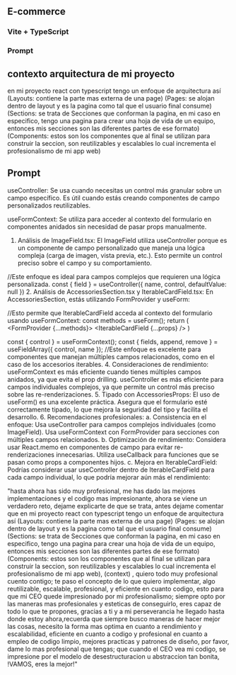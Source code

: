 ## E-commerce
### Vite + TypeScript

### Prompt

## contexto arquitectura de mi proyecto
en mi proyecto react con typescript tengo un enfoque de arquitectura así (Layouts: contiene la parte mas externa de una page) (Pages: se alojan dentro de layout y es la pagina como tal que el usuario final consume) (Sections: se trata de Secciones que conforman la pagina, en mi caso en especifico, tengo una pagina para crear una hoja de vida de un equipo, entonces mis secciones son las diferentes partes de ese formato) (Components: estos son los componentes que al final se utilizan para construir la seccion, son reutilizables  y escalables lo cual incrementa el profesionalismo de mi app web)

## Prompt
useController: Se usa cuando necesitas un control más granular sobre un campo específico. Es útil cuando estás creando componentes de campo personalizados reutilizables.

useFormContext: Se utiliza para acceder al contexto del formulario en componentes anidados sin necesidad de pasar props manualmente.

1. Análisis de ImageField.tsx: El ImageField utiliza useController porque es un componente de campo personalizado que maneja una lógica compleja (carga de imagen, vista previa, etc.). Esto permite un control preciso sobre el campo y su comportamiento.

  //Este enfoque es ideal para campos complejos que requieren una lógica personalizada.
  const { field } = useController({ name, control, defaultValue: null })
2. Análisis de AccessoriesSection.tsx y IterableCardField.tsx: En AccessoriesSection, estás utilizando FormProvider y useForm:

  //Esto permite que IterableCardField acceda al contexto del formulario usando useFormContext:
  const methods = useForm<AccessoriesProps>();
  return (
    <FormProvider {...methods}>
      <IterableCardField {...props} />
    </FormProvider>
  )

  const { control } = useFormContext();
  const { fields, append, remove } = useFieldArray({ control, name });
  //Este enfoque es excelente para componentes que manejan múltiples campos relacionados, como en el caso de los accesorios iterables.
4. Consideraciones de rendimiento: useFormContext es más eficiente cuando tienes múltiples campos anidados, ya que evita el prop drilling. useController es más eficiente para campos individuales complejos, ya que permite un control más preciso sobre las re-renderizaciones. 5. Tipado con AccessoriesProps: El uso de useForm() es una excelente práctica. Asegura que el formulario esté correctamente tipado, lo que mejora la seguridad del tipo y facilita el desarrollo. 6. Recomendaciones profesionales: a. Consistencia en el enfoque: Usa useController para campos complejos individuales (como ImageField). Usa useFormContext con FormProvider para secciones con múltiples campos relacionados. b. Optimización de rendimiento: Considera usar React.memo en componentes de campo para evitar re-renderizaciones innecesarias. Utiliza useCallback para funciones que se pasan como props a componentes hijos. c. Mejora en IterableCardField: Podrías considerar usar useController dentro de IterableCardField para cada campo individual, lo que podría mejorar aún más el rendimiento:

"hasta ahora has sido muy profesional, me has dado las mejores implementaciones y el codigo mas impresionante, ahora se viene un verdadero reto, dejame explicarte de que se trata, antes dejame comentar que en mi proyecto react con typescript tengo un enfoque de arquitectura así (Layouts: contiene la parte mas externa de una page) (Pages: se alojan dentro de layout y es la pagina como tal que el usuario final consume) (Sections: se trata de Secciones que conforman la pagina, en mi caso en especifico, tengo una pagina para crear una hoja de vida de un equipo, entonces mis secciones son las diferentes partes de ese formato) (Components: estos son los componentes que al final se utilizan para construir la seccion, son reutilizables  y escalables lo cual incrementa el profesionalismo de mi app web), (context) , quiero todo muy profesional cuento contigo; te paso el concepto de lo que quiero implementar, algo reutilizable, escalable, profesional, y eficiente en cuanto codigo, esto para que mi CEO quede impresionado por mi profesionalismo; siempre opto por las maneras mas profesionales y esteticas de conseguirlo, eres capaz de todo lo que te propones, gracias a ti y a mi perseverancia he llegado hasta donde estoy ahora,recuerda que siempre busco maneras de hacer mejor las cosas, necesito la forma mas optima en cuanto a rendimiento y escalabilidad, eficiente en cuanto a codigo y profesional en cuanto a empleo de codigo limpio, mejores practicas y patrones de diseño, por favor, dame lo mas profesional que tengas; que cuando el CEO vea mi codigo, se impresione por el modelo de desestructuracion u abstraccion tan bonita, !VAMOS, eres la mejor!"